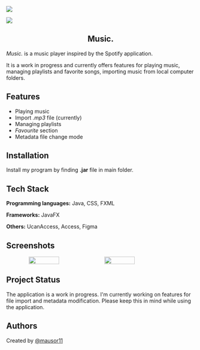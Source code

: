 
<image src="src/main/resources/org/main/screenshots/4.png"></image>

<image src="src/main/resources/org/main/screenshots/2.png"></image>

<h2 align="center">Music.</h2>

*Music.* is a music player inspired by the Spotify application.

It is a work in progress and currently offers features for playing music, managing playlists and favorite songs, importing music from local computer folders.






## Features

- Playing music
- Import *.mp3* file (currently)
- Managing playlists
- *Favourite* section
- Metadata file change mode


## Installation

Install my program by finding **.jar** file in main folder.
## Tech Stack

**Programming languages:** Java, CSS, FXML

**Frameworks:** JavaFX

**Others:** UcanAccess, Access, Figma


## Screenshots
<div align =center style="display: flex;">
    <image width=40% src="src/main/resources/org/main/screenshots/1.png"></image>
    <image width=40% src="src/main/resources/org/main/screenshots/3.png"></image>
</div>



## Project Status

The application is a work in progress. I'm currently working on features for file import and metadata modification. Please keep this in mind while using the application.
## Authors
Created by [@mausor11](https://www.github.com/mausor11)

